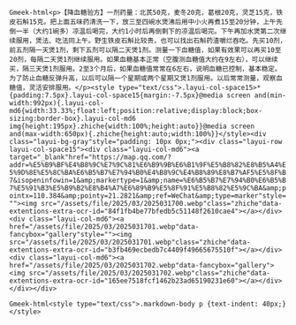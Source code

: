 `Gmeek-html<p>【降血糖验方】一剂药量：北芪50克，麦冬20克，葛根20克，灵芝15克，铁皮石斛15克。把上面五味药清洗一下，放三至四碗水煲沸后用中小火再煮15至20分钟，上午先倒一半（大约1碗多）凉温后喝完，大约1小时后再倒剩下的凉温后喝完。下午再加水煲第二次继续服用，煲法、吃法同上午。野生铁皮石斛比较贵，也可以找出石斛药渣嚼烂吞吃。先买10剂，前五剂隔一天煲1剂，剩下五剂可以隔二天煲1剂。测量一下血糖值，如果有效果可以再买10至20剂，每隔二天煲1剂继续服用。如果血糖基本正常（空腹测血糖值大约在9左右），可以继续买，隔三天煲1剂服用。2至3个月后，如果血糖值常常在6左右，说明血糖已控制，基本稳定。为了防止血糖反弹升高，以后可以隔一个星期或两个星期又煲1剂服用。以后常常测量，观察血糖值，灵活安排服用。</p><style type="text/css">.layui-col-space15>*{padding:7.5px}.layui-col-space15{margin:-7.5px}@media screen and(min-width:992px){.layui-col-md6{width:33.33%;float:left;position:relative;display:block;box-sizing:border-box}.layui-col-md6 img{height:195px}.zhiche{width:100%;height:auto}}@media screen and(max-width:650px){.zhiche{height:auto;width:100%}}</style><div class="layui-bg-gray"style="padding: 10px 0px;"><div class="layui-row layui-col-space15"><div class="layui-col-md6"><a target="_blank"href="https://map.qq.com/?addr=%E5%B9%BF%E4%B8%9C%E7%9C%81%E6%B9%9B%E6%B1%9F%E5%B8%82%E8%B5%A4%E5%9D%8E%E5%8C%BA%E6%B5%B7%E7%94%B0%E4%B8%9C%E4%B8%89%E8%B7%AF5%E5%8F%B7&isopeninfowin=1&amp;markertype=1&amp;name=%E6%B5%B7%E7%94%B0%E6%B5%B7%E5%91%B3%E5%B9%B2%E8%B4%A7%E6%89%B9%E5%8F%91%E5%B8%82%E5%9C%BA&amp;pointx=110.384&amp;pointy=21.2821&amp;ref=WeChat&amp;type=marker"style=""><img src="/assets/file/2025/03/2025031700.webp"class="zhiche"data-extentions-extra-ocr-id="84f1fb4be77bfedb5c51148f2610cae4"></a></div><div class="layui-col-md6"><a href="/assets/file/2025/03/2025031701.webp"data-fancybox="gallery"style=""><img src="/assets/file/2025/03/2025031701.webp"class="zhiche"data-extentions-extra-ocr-id="b3fb469ecbedb7c4409f49665675510f"></a></div><div class="layui-col-md6"><a href="/assets/file/2025/03/2025031702.webp"data-fancybox="gallery"><img src="/assets/file/2025/03/2025031702.webp"class="zhiche"data-extentions-extra-ocr-id="165ee7518fcf1462b23ad65190231e60"></a></div></div></div>`

`Gmeek-html<style type="text/css">.markdown-body p {text-indent: 40px;}</style>`